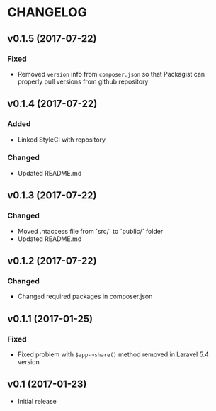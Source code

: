 # CHANGELOG

## v0.1.5 (2017-07-22)

### Fixed
 - Removed `version` info from `composer.json` so that Packagist can properly pull versions from github repository

## v0.1.4 (2017-07-22)

### Added
 - Linked StyleCI with repository

### Changed
 - Updated README.md

## v0.1.3 (2017-07-22)

### Changed
 - Moved .htaccess file from ´src/´ to ´public/´ folder
 - Updated README.md

## v0.1.2 (2017-07-22)

### Changed
 - Changed required packages in composer.json

## v0.1.1 (2017-01-25)

### Fixed
 - Fixed problem with `$app->share()` method removed in Laravel 5.4 version

## v0.1 (2017-01-23)
 - Initial release
